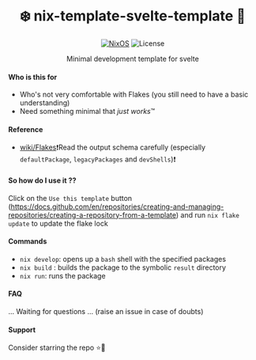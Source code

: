<div align=center>

# ❄️ nix-template-svelte-template 🚀

 [![NixOS](https://img.shields.io/badge/Flakes-Nix-informational.svg?logo=nixos&style=for-the-badge)](https://nixos.org) ![License](https://img.shields.io/github/license/mordragt/nix-templates?style=for-the-badge) 

Minimal development template for svelte

</div>

#### Who is this for

- Who's not very comfortable with Flakes (you still need to have a basic understanding)
- Need something minimal that *just works*™

#### Reference

- [wiki/Flakes](https://nixos.wiki/wiki/Flakes)❗Read the output schema carefully (especially `defaultPackage`, `legacyPackages` and `devShells`)❗

#### So how do I use it ??

Click on the `Use this template` button (https://docs.github.com/en/repositories/creating-and-managing-repositories/creating-a-repository-from-a-template)
and run `nix flake update` to update the flake lock

#### Commands

- `nix develop`: opens up a `bash` shell with the specified packages
- `nix build` : builds the package to the symbolic `result` directory
- `nix run`: runs the package

#### FAQ

... Waiting for questions ... (raise an issue in case of doubts)

#### Support

Consider starring the repo ⭐🚀

